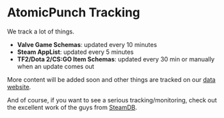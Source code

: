 AtomicPunch Tracking
========

We track a lot of things.

* **Valve Game Schemas**: updated every 10 minutes
* **Steam AppList**: updated every 5 minutes
* **TF2/Dota 2/CS:GO Item Schemas**: updated every 30 min or manually when an update comes out

More content will be added soon and other things are tracked on our [data website](http://data.atomicpunch.com.br).

And of course, if you want to see a serious tracking/monitoring, check out the excellent work of the guys from [SteamDB](http://steamdb.info).
